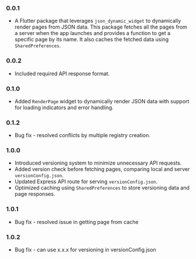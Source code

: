 ### 0.0.1

* A Flutter package that leverages `json_dynamic_widget` to dynamically render pages from JSON data. This package fetches all the pages from a server when the app launches and provides a function to get a specific page by its name. It also caches the fetched data using `SharedPreferences`.

### 0.0.2

* Included required API response format.

### 0.1.0

* Added `RenderPage` widget to dynamically render JSON data with support for loading indicators and error handling.

### 0.1.2

* Bug fix - resolved conflicts by multiple registry creation.

### 1.0.0

* Introduced versioning system to minimize unnecessary API requests.
* Added version check before fetching pages, comparing local and server `versionConfig.json`.
* Updated Express API route for serving `versionConfig.json`.
* Optimized caching using `SharedPreferences` to store versioning data and page responses.

### 1.0.1

* Bug fix - resolved issue in getting page from cache

### 1.0.2

* Bug fix - can use x.x.x for versioning in versionConfig.json
